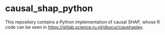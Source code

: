 # causal_shap_python

This repository contains a Python implementation of causal SHAP, whose R code can be seen in https://gitlab.science.ru.nl/gbucur/caushapley. 
